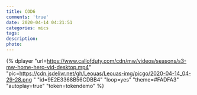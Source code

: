 ```yaml
---
title: COD6
comments: 'true'
date: 2020-04-14 04:21:51
categories: mics
tags:
description:
photo:
---
```


{% dplayer "url=https://www.callofduty.com/cdn/mw/videos/seasons/s3-mw-home-hero-vid-desktop.mp4"  "pic=https://cdn.jsdelivr.net/gh/Leouas/Leouas-img/picgo/2020-04-14_04-29-28.png
" "id=9E2E3368B56CDBB4" "loop=yes" "theme=#FADFA3" "autoplay=true" "token=tokendemo" %}

